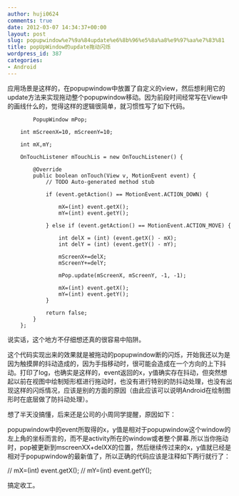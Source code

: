 ```yaml
---
author: huji0624
comments: true
date: 2012-03-07 14:34:37+00:00
layout: post
slug: popupwindow%e7%9a%84update%e6%8b%96%e5%8a%a8%e9%97%aa%e7%83%81
title: popUpWindow的update拖动闪烁
wordpress_id: 387
categories:
- Android
---
```


应用场景是这样的，在popupwindow中放置了自定义的view，然后想利用它的update方法来实现拖动整个popupwindow移动。因为前段时间经常写在View中的画线什么的，觉得这样的逻辑很简单，就习惯性写了如下代码。


    
    
            PopupWindow mPop;
    
    	int mScreenX=10, mScreenY=10;
    	
    	int mX,mY;
    
    	OnTouchListener mTouchLis = new OnTouchListener() {
    
    		@Override
    		public boolean onTouch(View v, MotionEvent event) {
    			// TODO Auto-generated method stub
    
    			if (event.getAction() == MotionEvent.ACTION_DOWN) {
    
    				mX=(int) event.getX();
    				mY=(int) event.getY();
    				
    			} else if (event.getAction() == MotionEvent.ACTION_MOVE) {
    
    				int delX = (int) (event.getX() - mX);
    				int delY = (int) (event.getY() - mY);
    
    				mScreenX+=delX;
    				mScreenY+=delY;
    				
    				mPop.update(mScreenX, mScreenY, -1, -1);
    				
    				mX=(int) event.getX();
    				mY=(int) event.getY();
    			}
    
    			return false;
    		}
    	};
    



说实话，这个地方不仔细想还真的很容易中陷阱。

这个代码实现出来的效果就是被拖动的popupwindow断的闪烁，开始我还以为是因为触摸屏的抖动造成的，因为手指移动时，很可能会造成在一个方向的上下抖动。打印了log，也确实是这样的，event返回的x，y值确实存在抖动，但突然想起以前在视图中绘制矩形框进行拖动时，也没有进行特别的防抖动处理，也没有出现这样的闪烁情况，应该是别的方面的原因（由此应该可以说明Android在绘制图形时在底层做了防抖动处理）。

想了半天没搞懂，后来还是公司的小周同学提醒，原因如下：

popupwindow中的event所取得的x，y值是相对于popupwindow这个window的左上角的坐标而言的，而不是activity所在的window或者整个屏幕.所以当你拖动时，pop被更新到mscreenXX+delXX的位置，然后继续传过来的x，y值就已经是相对于popupwindow的最新值了，所以正确的代码应该是注释如下两行就行了：

//				mX=(int) event.getX();
//				mY=(int) event.getY();

搞定收工。
